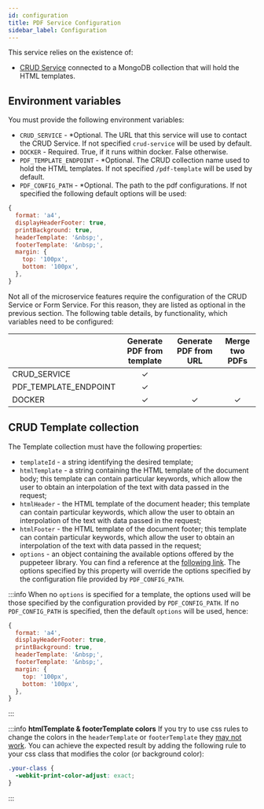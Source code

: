 ```yaml
---
id: configuration
title: PDF Service Configuration
sidebar_label: Configuration
---
```


<!--
WARNING: this file was automatically generated by Mia-Platform Doc Aggregator.
DO NOT MODIFY IT BY HAND.
Instead, modify the source file and run the aggregator to regenerate this file.
-->

This service relies on the existence of:
- [CRUD Service](/runtime_suite/crud-service/10_overview_and_usage.md) connected to a MongoDB collection that will hold the HTML templates.

## Environment variables
You must provide the following environment variables:
- `CRUD_SERVICE` - *Optional. The URL that this service will use to contact the CRUD Service. If not specified `crud-service` will be used by default.
- `DOCKER` - Required. True, if it runs within docker. False otherwise.
- `PDF_TEMPLATE_ENDPOINT` - *Optional. The CRUD collection name used to hold the HTML templates. If not specified `/pdf-template` will be used by default.
- `PDF_CONFIG_PATH` - *Optional. The path to the pdf configurations. If not specified the following default options will be used:

```javascript
{
  format: 'a4',
  displayHeaderFooter: true,
  printBackground: true,
  headerTemplate: '&nbsp;',
  footerTemplate: '&nbsp;',
  margin: {
    top: '100px',
    bottom: '100px',
  },
}
```
Not all of the microservice features require the configuration of the CRUD Service or Form Service. For this reason, they are listed as optional in the previous section. The following table details, by functionality, which variables need to be configured:

|  | Generate PDF from template | Generate PDF from URL | Merge two PDFs |
|---|:---:|:---:|:---:|
| CRUD_SERVICE | ✓ |  |  |
| PDF_TEMPLATE_ENDPOINT | ✓ |  |  |
| DOCKER | ✓ | ✓ | ✓ |


## CRUD Template collection
The Template collection must have the following properties:
 - `templateId` - a string identifying the desired template;
 - `htmlTemplate` - a string containing the HTML template of the document body; this template can contain particular keywords, which allow the user to obtain an interpolation of the text with data passed in the request;
 - `htmlHeader` - the HTML template of the document header; this template can contain particular keywords, which allow the user to obtain an interpolation of the text with data passed in the request;
 - `htmlFooter` - the HTML template of the document footer; this template can contain particular keywords, which allow the user to obtain an interpolation of the text with data passed in the request;
 - `options` - an object containing the available options offered by the puppeteer library. You can find a reference at the [following link](https://pptr.dev/api/puppeteer.pdfoptions#properties). The options specified by this property will override the options specified by the configuration file provided by `PDF_CONFIG_PATH`.

:::info
When no `options` is specified for a template, the options used will be those specified by the configuration provided by `PDF_CONFIG_PATH`. If no `PDF_CONFIG_PATH` is specified, then the default `options` will be used, hence:
```javascript
{
  format: 'a4',
  displayHeaderFooter: true,
  printBackground: true,
  headerTemplate: '&nbsp;',
  footerTemplate: '&nbsp;',
  margin: {
    top: '100px',
    bottom: '100px',
  },
}
```
:::

:::info
**htmlTemplate & footerTemplate colors**
If you try to use css rules to change the colors in the `headerTemplate` or `footerTemplate` they [may not work](https://github.com/puppeteer/puppeteer/issues/2182).
You can achieve the expected result by adding the following rule to your css class that modifies the color (or background color):
```css
.your-class {
  -webkit-print-color-adjust: exact;
}
```
:::
